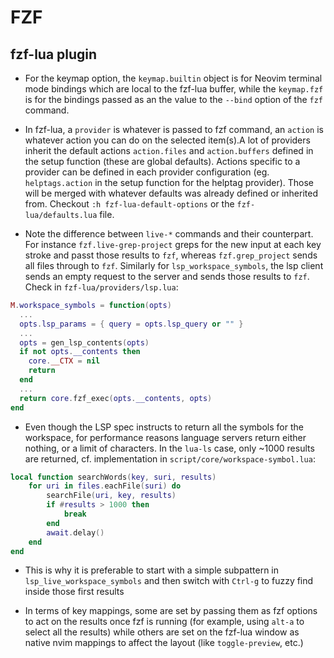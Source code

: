 # FZF

## fzf-lua plugin

- For the keymap option, the `keymap.builtin` object is for Neovim terminal mode bindings which are local to the fzf-lua buffer, while the `keymap.fzf` is for the bindings passed as an the value to the `--bind` option of the `fzf` command.

- In fzf-lua, a `provider` is whatever is passed to fzf command, an `action` is whatever action you can do on the selected item(s).A lot of providers inherit the default actions `action.files` and `action.buffers` defined in the setup function (these are global defaults). Actions specific to a provider can be defined in each provider configuration (eg. `helptags.action` in the setup function for the helptag provider). Those will be merged with whatever defaults was already defined or inherited from. Checkout `:h fzf-lua-default-options` or the `fzf-lua/defaults.lua` file.

- Note the difference between `live-*` commands and their counterpart. For instance `fzf.live-grep-project` greps for the new input at each key stroke and passt those results to `fzf`, whereas `fzf.grep_project` sends all files through to `fzf`. Similarly for `lsp_workspace_symbols`, the lsp client sends an empty request to the server and sends those results to `fzf`. Check in `fzf-lua/providers/lsp.lua`:
```lua
M.workspace_symbols = function(opts)
  ...
  opts.lsp_params = { query = opts.lsp_query or "" }
  ...
  opts = gen_lsp_contents(opts)
  if not opts.__contents then
    core.__CTX = nil
    return
  end
  ...
  return core.fzf_exec(opts.__contents, opts)
end
```

- Even though the LSP spec instructs to return all the symbols for the workspace, for performance reasons language servers return either nothing, or a limit of characters. In the `lua-ls` case, only ~1000 results are returned, cf. implementation in `script/core/workspace-symbol.lua`:
```lua
local function searchWords(key, suri, results)
    for uri in files.eachFile(suri) do
        searchFile(uri, key, results)
        if #results > 1000 then
            break
        end
        await.delay()
    end
end
```

- This is why it is preferable to start with a simple subpattern in `lsp_live_workspace_symbols` and then switch with `Ctrl-g` to fuzzy find inside those first results

- In terms of key mappings, some are set by passing them as fzf options to act on the results once fzf is running (for example, using `alt-a` to select all the results) while others are set on the fzf-lua window as native nvim mappings to affect the layout (like `toggle-preview`, etc.)
